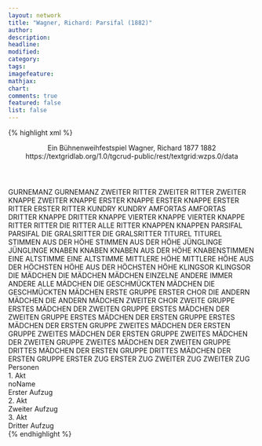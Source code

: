 ```yaml
---
layout: network
title: "Wagner, Richard: Parsifal (1882)"
author:
description:
headline:
modified:
category:
tags:
imagefeature:
mathjax:
chart:
comments: true
featured: false
list: false
---
```

{% highlight xml %}
<?xml-model href="https://raw.githubusercontent.com/DLiNa/project/master/rules/lina.rnc"?><?xml-model href="https://raw.githubusercontent.com/DLiNa/project/master/rules/lina.sch"?>
<play xmlns="http://lina.digital">
  <header>
    <title>Parsifal</title>
    <subtitle>Ein Bühnenweihfestspiel</subtitle>
    <genretitle/>
    <author>Wagner, Richard</author>
    <date type="print" when="1877">1877</date>
    <date type="premiere" when="1882">1882</date>
    <date type="written"/>
    <source>https://textgridlab.org/1.0/tgcrud-public/rest/textgrid:wzps.0/data</source>
  </header>
  <personae>
    <character>
      <name>GURNEMANZ</name>
      <alias xml:id="gurnemanz">
        <name>GURNEMANZ</name>
      </alias>
    </character>
    <character>
      <name>ZWEITER RITTER</name>
      <alias xml:id="zweiter_ritter">
        <name>ZWEITER RITTER</name>
      </alias>
    </character>
    <character>
      <name>ZWEITER KNAPPE</name>
      <alias xml:id="zweiter_knappe">
        <name>ZWEITER KNAPPE</name>
      </alias>
    </character>
    <character>
      <name>ERSTER KNAPPE</name>
      <alias xml:id="erster_knappe">
        <name>ERSTER KNAPPE</name>
      </alias>
    </character>
    <character>
      <name>ERSTER RITTER</name>
      <alias xml:id="erster_ritter">
        <name>ERSTER RITTER</name>
      </alias>
    </character>
    <character>
      <name>KUNDRY</name>
      <alias xml:id="kundry">
        <name>KUNDRY</name>
      </alias>
    </character>
    <character>
      <name>AMFORTAS</name>
      <alias xml:id="amfortas">
        <name>AMFORTAS</name>
      </alias>
    </character>
    <character>
      <name>DRITTER KNAPPE</name>
      <alias xml:id="dritter_knappe">
        <name>DRITTER KNAPPE</name>
      </alias>
    </character>
    <character>
      <name>VIERTER KNAPPE</name>
      <alias xml:id="vierter_knappe">
        <name>VIERTER KNAPPE</name>
      </alias>
    </character>
    <character>
      <name>RITTER</name>
      <alias xml:id="ritter">
        <name>RITTER</name>
      </alias>
      <alias xml:id="die_ritter">
        <name>DIE RITTER</name>
      </alias>
      <alias xml:id="alle_ritter">
        <name>ALLE RITTER</name>
      </alias>
    </character>
    <character>
      <name>KNAPPEN</name>
      <alias xml:id="knappen">
        <name>KNAPPEN</name>
      </alias>
    </character>
    <character>
      <name>PARSIFAL</name>
      <alias xml:id="parsifal">
        <name>PARSIFAL</name>
      </alias>
    </character>
    <character>
      <name>DIE GRALSRITTER</name>
      <alias xml:id="die_gralsritter">
        <name>DIE GRALSRITTER</name>
      </alias>
    </character>
    <character>
      <name>TITUREL</name>
      <alias xml:id="titurel">
        <name>TITUREL</name>
      </alias>
    </character>
    <character>
      <name>STIMMEN AUS DER HÖHE</name>
      <alias xml:id="stimmen_aus_der_höhe">
        <name>STIMMEN AUS DER HÖHE</name>
      </alias>
    </character>
    <character>
      <name>JÜNGLINGE</name>
      <alias xml:id="jünglinge">
        <name>JÜNGLINGE</name>
      </alias>
    </character>
    <character>
      <name>KNABEN</name>
      <alias xml:id="knaben">
        <name>KNABEN</name>
      </alias>
      <alias xml:id="knaben_aus_der_höhe">
        <name>KNABEN AUS DER HÖHE</name>
      </alias>
      <alias xml:id="knabenstimmen">
        <name>KNABENSTIMMEN</name>
      </alias>
    </character>
    <character>
      <name>EINE ALTSTIMME</name>
      <alias xml:id="eine_altstimme">
        <name>EINE ALTSTIMME</name>
      </alias>
    </character>
    <character>
      <name>MITTLERE HÖHE</name>
      <alias xml:id="mittlere_höhe">
        <name>MITTLERE HÖHE</name>
      </alias>
    </character>
    <character>
      <name>AUS DER HÖCHSTEN HÖHE</name>
      <alias xml:id="aus_der_höchsten_höhe">
        <name>AUS DER HÖCHSTEN HÖHE</name>
      </alias>
    </character>
    <character>
      <name>KLINGSOR</name>
      <alias xml:id="klingsor">
        <name>KLINGSOR</name>
      </alias>
    </character>
    <character>
      <name>DIE MÄDCHEN</name>
      <alias xml:id="die_mädchen">
        <name>DIE MÄDCHEN</name>
      </alias>
      <alias xml:id="mädchen">
        <name>MÄDCHEN</name>
      </alias>
      <alias xml:id="einzelne">
        <name>EINZELNE</name>
      </alias>
      <alias xml:id="andere">
        <name>ANDERE</name>
      </alias>
      <alias xml:id="immer_andere">
        <name>IMMER ANDERE</name>
      </alias>
      <alias xml:id="alle_mädchen">
        <name>ALLE MÄDCHEN</name>
      </alias>
    </character>
    <character>
      <name>DIE GESCHMÜCKTEN MÄDCHEN</name>
      <alias xml:id="die_geschmückten_mädchen">
        <name>DIE GESCHMÜCKTEN MÄDCHEN</name>
      </alias>
      <alias xml:id="erste_gruppe">
        <name>ERSTE GRUPPE</name>
      </alias>
      <alias xml:id="erster_chor">
        <name>ERSTER CHOR</name>
      </alias>
    </character>
    <character>
      <name>DIE ANDERN MÄDCHEN</name>
      <alias xml:id="die_andern_mädchen">
        <name>DIE ANDERN MÄDCHEN</name>
      </alias>
      <alias xml:id="zweiter_chor">
        <name>ZWEITER CHOR</name>
      </alias>
      <alias xml:id="zweite_gruppe">
        <name>ZWEITE GRUPPE</name>
      </alias>
    </character>
    <character>
      <name>ERSTES MÄDCHEN DER ZWEITEN GRUPPE</name>
      <alias xml:id="erstes_mädchen_der_zweiten_gruppe">
        <name>ERSTES MÄDCHEN DER ZWEITEN GRUPPE</name>
      </alias>
    </character>
    <character>
      <name>ERSTES MÄDCHEN DER ERSTEN GRUPPE</name>
      <alias xml:id="erstes_mädchen_der_ersten_gruppe">
        <name>ERSTES MÄDCHEN DER ERSTEN GRUPPE</name>
      </alias>
    </character>
    <character>
      <name>ZWEITES MÄDCHEN DER ERSTEN GRUPPE</name>
      <alias xml:id="zweites_mädchen_der_ersten_gruppe">
        <name>ZWEITES MÄDCHEN DER ERSTEN GRUPPE</name>
      </alias>
    </character>
    <character>
      <name>ZWEITES MÄDCHEN DER ZWEITEN GRUPPE</name>
      <alias xml:id="zweites_mädchen_der_zweiten_gruppe">
        <name>ZWEITES MÄDCHEN DER ZWEITEN GRUPPE</name>
      </alias>
    </character>
    <character>
      <name>DRITTES MÄDCHEN DER ERSTEN GRUPPE</name>
      <alias xml:id="drittes_mädchen_der_ersten_gruppe">
        <name>DRITTES MÄDCHEN DER ERSTEN GRUPPE</name>
      </alias>
    </character>
    <character>
      <name>ERSTER ZUG</name>
      <alias xml:id="erster_zug">
        <name>ERSTER ZUG</name>
      </alias>
    </character>
    <character>
      <name>ZWEITER ZUG</name>
      <alias xml:id="zweiter_zug">
        <name>ZWEITER ZUG</name>
      </alias>
    </character>
  </personae>
  <text>
    <div>
      <head>Personen</head>
    </div>
    <div>
      <head>1. Akt</head>
      <div>
        <head>noName</head>
        <div>
          <head>Erster Aufzug</head>
          <sp who="#gurnemanz">
            <amount n="39" unit="speech_acts"/>
            <amount n="1454" unit="words"/>
            <amount n="231" unit="lines"/>
            <amount n="7444" unit="chars"/>
          </sp>
          <sp who="#zweiter_ritter">
            <amount n="6" unit="speech_acts"/>
            <amount n="71" unit="words"/>
            <amount n="14" unit="lines"/>
            <amount n="397" unit="chars"/>
          </sp>
          <sp who="#zweiter_knappe">
            <amount n="5" unit="speech_acts"/>
            <amount n="22" unit="words"/>
            <amount n="5" unit="lines"/>
            <amount n="113" unit="chars"/>
          </sp>
          <sp who="#erster_knappe">
            <amount n="4" unit="speech_acts"/>
            <amount n="26" unit="words"/>
            <amount n="5" unit="lines"/>
            <amount n="121" unit="chars"/>
          </sp>
          <sp who="#erster_ritter">
            <amount n="2" unit="speech_acts"/>
            <amount n="25" unit="words"/>
            <amount n="4" unit="lines"/>
            <amount n="124" unit="chars"/>
          </sp>
          <sp who="#kundry">
            <amount n="10" unit="speech_acts"/>
            <amount n="162" unit="words"/>
            <amount n="27" unit="lines"/>
            <amount n="788" unit="chars"/>
          </sp>
          <sp who="#amfortas">
            <amount n="7" unit="speech_acts"/>
            <amount n="410" unit="words"/>
            <amount n="72" unit="lines"/>
            <amount n="2155" unit="chars"/>
          </sp>
          <sp who="#dritter_knappe">
            <amount n="9" unit="speech_acts"/>
            <amount n="100" unit="words"/>
            <amount n="15" unit="lines"/>
            <amount n="465" unit="chars"/>
          </sp>
          <sp who="#vierter_knappe">
            <amount n="6" unit="speech_acts"/>
            <amount n="36" unit="words"/>
            <amount n="7" unit="lines"/>
            <amount n="192" unit="chars"/>
          </sp>
          <sp who="#erster_knappe #zweiter_knappe #dritter_knappe #vierter_knappe">
            <amount n="1" unit="speech_acts"/>
            <amount n="9" unit="words"/>
            <amount n="2" unit="lines"/>
            <amount n="39" unit="chars"/>
          </sp>
          <sp who="#erster_ritter #zweiter_ritter">
            <amount n="1" unit="speech_acts"/>
            <amount n="10" unit="words"/>
            <amount n="2" unit="lines"/>
            <amount n="44" unit="chars"/>
          </sp>
          <sp who="#ritter #knappen #erster_knappe #zweiter_knappe #dritter_knappe #vierter_knappe #erster_ritter #zweiter_ritter">
            <amount n="1" unit="speech_acts"/>
            <amount n="6" unit="words"/>
            <amount n="2" unit="lines"/>
            <amount n="31" unit="chars"/>
          </sp>
          <sp who="#ritter #knappen #erster_knappe #zweiter_knappe #dritter_knappe #vierter_knappe #erster_ritter #zweiter_ritter">
            <amount n="1" unit="speech_acts"/>
            <amount n="7" unit="words"/>
            <amount n="2" unit="lines"/>
            <amount n="36" unit="chars"/>
          </sp>
          <sp who="#parsifal">
            <amount n="15" unit="speech_acts"/>
            <amount n="183" unit="words"/>
            <amount n="32" unit="lines"/>
            <amount n="974" unit="chars"/>
          </sp>
          <sp who="#ritter #knappen #erster_knappe #zweiter_knappe #dritter_knappe #vierter_knappe #erster_ritter #zweiter_ritter">
            <amount n="1" unit="speech_acts"/>
            <amount n="3" unit="words"/>
            <amount n="1" unit="lines"/>
            <amount n="19" unit="chars"/>
          </sp>
          <sp who="#die_gralsritter">
            <amount n="1" unit="speech_acts"/>
            <amount n="77" unit="words"/>
            <amount n="16" unit="lines"/>
            <amount n="394" unit="chars"/>
          </sp>
          <sp who="#knabenstimmen">
            <amount n="2" unit="speech_acts"/>
            <amount n="52" unit="words"/>
            <amount n="11" unit="lines"/>
            <amount n="278" unit="chars"/>
          </sp>
          <sp who="#titurel">
            <amount n="4" unit="speech_acts"/>
            <amount n="64" unit="words"/>
            <amount n="10" unit="lines"/>
            <amount n="322" unit="chars"/>
          </sp>
          <sp who="#knaben #jünglinge">
            <amount n="1" unit="speech_acts"/>
            <amount n="13" unit="words"/>
            <amount n="4" unit="lines"/>
            <amount n="63" unit="chars"/>
          </sp>
          <sp who="#die_ritter">
            <amount n="2" unit="speech_acts"/>
            <amount n="57" unit="words"/>
            <amount n="15" unit="lines"/>
            <amount n="292" unit="chars"/>
          </sp>
          <sp who="#stimmen_aus_der_höhe">
            <amount n="1" unit="speech_acts"/>
            <amount n="12" unit="words"/>
            <amount n="3" unit="lines"/>
            <amount n="66" unit="chars"/>
          </sp>
          <sp who="#knaben_aus_der_höhe">
            <amount n="1" unit="speech_acts"/>
            <amount n="13" unit="words"/>
            <amount n="3" unit="lines"/>
            <amount n="69" unit="chars"/>
          </sp>
          <sp who="#jünglinge">
            <amount n="2" unit="speech_acts"/>
            <amount n="32" unit="words"/>
            <amount n="6" unit="lines"/>
            <amount n="164" unit="chars"/>
          </sp>
          <sp who="#ritter">
            <amount n="1" unit="speech_acts"/>
            <amount n="6" unit="words"/>
            <amount n="2" unit="lines"/>
            <amount n="32" unit="chars"/>
          </sp>
          <sp who="#knaben">
            <amount n="1" unit="speech_acts"/>
            <amount n="3" unit="words"/>
            <amount n="1" unit="lines"/>
            <amount n="17" unit="chars"/>
          </sp>
          <sp who="#eine_altstimme">
            <amount n="1" unit="speech_acts"/>
            <amount n="8" unit="words"/>
            <amount n="2" unit="lines"/>
            <amount n="41" unit="chars"/>
          </sp>
          <sp who="#mittlere_höhe">
            <amount n="1" unit="speech_acts"/>
            <amount n="3" unit="words"/>
            <amount n="1" unit="lines"/>
            <amount n="17" unit="chars"/>
          </sp>
          <sp who="#aus_der_höchsten_höhe">
            <amount n="1" unit="speech_acts"/>
            <amount n="3" unit="words"/>
            <amount n="1" unit="lines"/>
            <amount n="17" unit="chars"/>
          </sp>
        </div>
      </div>
    </div>
    <div>
      <head>2. Akt</head>
      <div>
        <head>Zweiter Aufzug</head>
        <sp who="#klingsor">
          <amount n="15" unit="speech_acts"/>
          <amount n="565" unit="words"/>
          <amount n="101" unit="lines"/>
          <amount n="2922" unit="chars"/>
        </sp>
        <sp who="#kundry">
          <amount n="25" unit="speech_acts"/>
          <amount n="959" unit="words"/>
          <amount n="186" unit="lines"/>
          <amount n="4997" unit="chars"/>
        </sp>
        <sp who="#mädchen">
          <amount n="5" unit="speech_acts"/>
          <amount n="81" unit="words"/>
          <amount n="17" unit="lines"/>
          <amount n="421" unit="chars"/>
        </sp>
        <sp who="#einzelne">
          <amount n="1" unit="speech_acts"/>
          <amount n="3" unit="words"/>
          <amount n="1" unit="lines"/>
          <amount n="26" unit="chars"/>
        </sp>
        <sp who="#andere">
          <amount n="2" unit="speech_acts"/>
          <amount n="12" unit="words"/>
          <amount n="3" unit="lines"/>
          <amount n="64" unit="chars"/>
        </sp>
        <sp who="#immer_andere">
          <amount n="1" unit="speech_acts"/>
          <amount n="80" unit="words"/>
          <amount n="17" unit="lines"/>
          <amount n="405" unit="chars"/>
        </sp>
        <sp who="#die_mädchen">
          <amount n="4" unit="speech_acts"/>
          <amount n="89" unit="words"/>
          <amount n="18" unit="lines"/>
          <amount n="453" unit="chars"/>
        </sp>
        <sp who="#parsifal">
          <amount n="24" unit="speech_acts"/>
          <amount n="663" unit="words"/>
          <amount n="116" unit="lines"/>
          <amount n="3495" unit="chars"/>
        </sp>
        <sp who="#die_geschmückten_mädchen">
          <amount n="1" unit="speech_acts"/>
          <amount n="11" unit="words"/>
          <amount n="2" unit="lines"/>
          <amount n="56" unit="chars"/>
        </sp>
        <sp who="#die_andern_mädchen">
          <amount n="1" unit="speech_acts"/>
          <amount n="9" unit="words"/>
          <amount n="1" unit="lines"/>
          <amount n="49" unit="chars"/>
        </sp>
        <sp who="#erstes_mädchen_der_zweiten_gruppe">
          <amount n="4" unit="speech_acts"/>
          <amount n="18" unit="words"/>
          <amount n="4" unit="lines"/>
          <amount n="87" unit="chars"/>
        </sp>
        <sp who="#erstes_mädchen_der_ersten_gruppe">
          <amount n="4" unit="speech_acts"/>
          <amount n="26" unit="words"/>
          <amount n="4" unit="lines"/>
          <amount n="125" unit="chars"/>
        </sp>
        <sp who="#zweites_mädchen_der_ersten_gruppe">
          <amount n="3" unit="speech_acts"/>
          <amount n="21" unit="words"/>
          <amount n="3" unit="lines"/>
          <amount n="92" unit="chars"/>
        </sp>
        <sp who="#zweites_mädchen_der_zweiten_gruppe">
          <amount n="2" unit="speech_acts"/>
          <amount n="12" unit="words"/>
          <amount n="2" unit="lines"/>
          <amount n="55" unit="chars"/>
        </sp>
        <sp who="#erstes_mädchen_der_ersten_gruppe #zweites_mädchen_der_ersten_gruppe #drittes_mädchen_der_ersten_gruppe #zweites_mädchen_der_zweiten_gruppe">
          <amount n="1" unit="speech_acts"/>
          <amount n="4" unit="words"/>
          <amount n="1" unit="lines"/>
          <amount n="16" unit="chars"/>
        </sp>
        <sp who="#erster_chor #erstes_mädchen_der_ersten_gruppe #zweites_mädchen_der_ersten_gruppe #drittes_mädchen_der_ersten_gruppe #zweiter_chor #erstes_mädchen_der_zweiten_gruppe #zweites_mädchen_der_zweiten_gruppe">
          <amount n="1" unit="speech_acts"/>
          <amount n="4" unit="words"/>
          <amount n="1" unit="lines"/>
          <amount n="19" unit="chars"/>
        </sp>
        <sp who="#erstes_mädchen_der_ersten_gruppe #zweites_mädchen_der_zweiten_gruppe">
          <amount n="1" unit="speech_acts"/>
          <amount n="5" unit="words"/>
          <amount n="1" unit="lines"/>
          <amount n="25" unit="chars"/>
        </sp>
        <sp who="#drittes_mädchen_der_ersten_gruppe">
          <amount n="1" unit="speech_acts"/>
          <amount n="2" unit="words"/>
          <amount n="1" unit="lines"/>
          <amount n="12" unit="chars"/>
        </sp>
        <sp who="#erster_chor #erstes_mädchen_der_ersten_gruppe #zweites_mädchen_der_ersten_gruppe #drittes_mädchen_der_ersten_gruppe">
          <amount n="2" unit="speech_acts"/>
          <amount n="9" unit="words"/>
          <amount n="2" unit="lines"/>
          <amount n="48" unit="chars"/>
        </sp>
        <sp who="#zweite_gruppe #zweiter_chor #erstes_mädchen_der_zweiten_gruppe #zweites_mädchen_der_zweiten_gruppe">
          <amount n="1" unit="speech_acts"/>
          <amount n="4" unit="words"/>
          <amount n="1" unit="lines"/>
          <amount n="26" unit="chars"/>
        </sp>
        <sp who="#erstes_mädchen_der_ersten_gruppe #erstes_mädchen_der_zweiten_gruppe">
          <amount n="1" unit="speech_acts"/>
          <amount n="7" unit="words"/>
          <amount n="1" unit="lines"/>
          <amount n="38" unit="chars"/>
        </sp>
        <sp who="#erste_gruppe #erstes_mädchen_der_ersten_gruppe #zweites_mädchen_der_ersten_gruppe #drittes_mädchen_der_ersten_gruppe">
          <amount n="1" unit="speech_acts"/>
          <amount n="4" unit="words"/>
          <amount n="1" unit="lines"/>
          <amount n="23" unit="chars"/>
        </sp>
        <sp who="#zweiter_chor">
          <amount n="1" unit="speech_acts"/>
          <amount n="5" unit="words"/>
          <amount n="1" unit="lines"/>
          <amount n="24" unit="chars"/>
        </sp>
        <sp who="#erste_gruppe #erster_chor #zweite_gruppe #zweiter_chor">
          <amount n="1" unit="speech_acts"/>
          <amount n="17" unit="words"/>
          <amount n="2" unit="lines"/>
          <amount n="69" unit="chars"/>
        </sp>
        <sp who="#alle_mädchen">
          <amount n="1" unit="speech_acts"/>
          <amount n="35" unit="words"/>
          <amount n="7" unit="lines"/>
          <amount n="164" unit="chars"/>
        </sp>
      </div>
    </div>
    <div>
      <head>3. Akt</head>
      <div>
        <head>Dritter Aufzug</head>
        <sp who="#gurnemanz">
          <amount n="17" unit="speech_acts"/>
          <amount n="906" unit="words"/>
          <amount n="159" unit="lines"/>
          <amount n="4838" unit="chars"/>
        </sp>
        <sp who="#parsifal">
          <amount n="12" unit="speech_acts"/>
          <amount n="484" unit="words"/>
          <amount n="84" unit="lines"/>
          <amount n="2489" unit="chars"/>
        </sp>
        <sp who="#erster_zug">
          <amount n="4" unit="speech_acts"/>
          <amount n="62" unit="words"/>
          <amount n="10" unit="lines"/>
          <amount n="328" unit="chars"/>
        </sp>
        <sp who="#zweiter_zug">
          <amount n="4" unit="speech_acts"/>
          <amount n="61" unit="words"/>
          <amount n="10" unit="lines"/>
          <amount n="311" unit="chars"/>
        </sp>
        <sp who="#amfortas">
          <amount n="3" unit="speech_acts"/>
          <amount n="216" unit="words"/>
          <amount n="36" unit="lines"/>
          <amount n="1076" unit="chars"/>
        </sp>
        <sp who="#ritter">
          <amount n="1" unit="speech_acts"/>
          <amount n="15" unit="words"/>
          <amount n="4" unit="lines"/>
          <amount n="74" unit="chars"/>
        </sp>
        <sp who="#gurnemanz #parsifal #erster_zug #zweiter_zug #amfortas #ritter">
          <amount n="1" unit="speech_acts"/>
          <amount n="9" unit="words"/>
          <amount n="2" unit="lines"/>
          <amount n="44" unit="chars"/>
        </sp>
      </div>
    </div>
  </text>
</play>
{% endhighlight %}